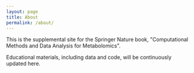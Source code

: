 ```yaml
---
layout: page
title: About
permalink: /about/
---
```


This is the supplemental site for the Springer Nature book,
"Computational Methods and Data Analysis for Metabolomics".

Educational materials, including data and code,
will be continuously updated here.
